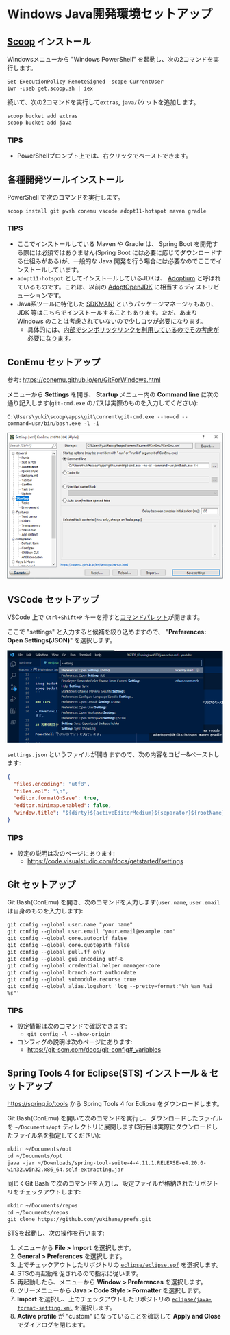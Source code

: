 # Windows Java開発環境セットアップ

## [Scoop](https://scoop.sh/) インストール

Windowsメニューから "Windows PowerShell" を起動し、次の2コマンドを実行します。
```
Set-ExecutionPolicy RemoteSigned -scope CurrentUser
iwr -useb get.scoop.sh | iex
```

続いて、次の2コマンドを実行して`extras`, `java`バケットを追加します。

```
scoop bucket add extras
scoop bucket add java
```

### TIPS

- PowerShellプロンプト上では、右クリックでペーストできます。

## 各種開発ツールインストール

PowerShell で次のコマンドを実行します。

```
scoop install git pwsh conemu vscode adopt11-hotspot maven gradle
```

### TIPS

- ここでインストールしている Maven や Gradle は、 Spring Boot を開発する際には必須ではありません(Spring Boot には必要に応じてダウンロードする仕組みがある)が、一般的な Java 開発を行う場合には必要なのでここでインストールしています。
- `adopt11-hotspot` としてインストールしているJDKは、 [Adoptium](https://adoptium.net/) と呼ばれているものです。これは、以前の [AdoptOpenJDK](https://adoptium.net/faq.html#AdoptOpenJDK) に相当するディストリビューションです。
- Java系ツールに特化した [SDKMAN!](https://sdkman.io/) というパッケージマネージャもあり、 JDK 等はこちらでインストールすることもあります。ただ、あまり Windows のことは考慮されていないので少しコツが必要になります。
  - 具体的には、[内部でシンボリックリンクを利用しているのでその考慮が必要になります](https://github.com/sdkman/sdkman-cli/issues/593#issuecomment-467767923)。

## ConEmu セットアップ

参考: https://conemu.github.io/en/GitForWindows.html

メニューから **Settings** を開き、 **Startup** メニュー内の **Command line** に次の通り記入します(`git-cmd.exe` のパスは実際のものを入力してください):

```
C:\Users\yuki\scoop\apps\git\current\git-cmd.exe --no-cd --command=usr/bin/bash.exe -l -i
```

![ConEmu Settings](./img/001conemu-settings.png)

## VSCode セットアップ

VSCode 上で `Ctrl+Shift+P` キーを押すと[コマンドパレット](https://code.visualstudio.com/docs/getstarted/userinterface#_command-palette)が開きます。

ここで "settings" と入力すると候補を絞り込めますので、 "**Preferences: Open Settings(JSON)**" を選択します。

![VSCode Command Palette](./img/001vscode-command-palette.png)

`settings.json` というファイルが開きますので、次の内容をコピー&ペーストします:

```json
{
  "files.encoding": "utf8",
  "files.eol": "\n",
  "editor.formatOnSave": true,
  "editor.minimap.enabled": false,
  "window.title": "${dirty}${activeEditorMedium}${separator}${rootName}",
}
```

### TIPS

- 設定の説明は次のページにあります:
  - https://code.visualstudio.com/docs/getstarted/settings

## Git セットアップ

Git Bash(ConEmu) を開き、次のコマンドを入力します(`user.name`, `user.email` は自身のものを入力します):

```
git config --global user.name "your name"
git config --global user.email "your.email@example.com"
git config --global core.autocrlf false
git config --global core.quotepath false
git config --global pull.ff only
git config --global gui.encoding utf-8
git config --global credential.helper manager-core
git config --global branch.sort authordate
git config --global submodule.recurse true
git config --global alias.logshort 'log --pretty=format:"%h %an %ai %s"'
```

### TIPS

- 設定情報は次のコマンドで確認できます:
  - `git config -l --show-origin`
- コンフィグの説明は次のページにあります:
  - https://git-scm.com/docs/git-config#_variables

## Spring Tools 4 for Eclipse(STS) インストール & セットアップ

https://spring.io/tools から Spring Tools 4 for Eclipse をダウンロードします。

Git Bash(ConEmu) を開いて次のコマンドを実行し、ダウンロードしたファイルを `~/Documents/opt` ディレクトリに展開します(3行目は実際にダウンロードしたファイル名を指定してください):

```
mkdir ~/Documents/opt
cd ~/Documents/opt
java -jar ~/Downloads/spring-tool-suite-4-4.11.1.RELEASE-e4.20.0-win32.win32.x86_64.self-extracting.jar
```

同じくGit Bash で次のコマンドを入力し、設定ファイルが格納されたリポジトリをチェックアウトします:
```
mkdir ~/Documents/repos
cd ~/Documents/repos
git clone https://github.com/yukihane/prefs.git
```

STSを起動し、次の操作を行います:

1. メニューから **File > Import** を選択します。
1. **General > Preferences** を選択します。
1. 上でチェックアウトしたリポジトリの [`eclipse/eclipse.epf`](https://github.com/yukihane/prefs/blob/master/eclipse/eclipse.epf) を選択します。
1. STSの再起動を促されるので指示に従います。
1. 再起動したら、メニューから **Window > Preferences** を選択します。
1. ツリーメニューから **Java > Code Style > Formatter** を選択します。
1. **Import** を選択し、上でチェックアウトしたリポジトリの [`eclipse/java-format-setting.xml`](https://github.com/yukihane/prefs/blob/master/eclipse/java-format-setting.xml) を選択します。
1. **Active profile** が "custom" になっていることを確認して **Apply and Close** でダイアログを閉じます。
